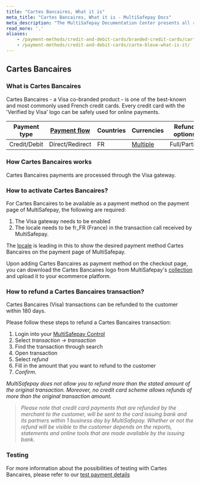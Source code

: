 ```yaml
---
title: "Cartes Bancaires, What it is"
meta_title: "Cartes Bancaires, What it is - MultiSafepay Docs"
meta_description: "The MultiSafepay Documentation Center presents all relevant information about our Plugins and API. You can also find support pages for payment methods, tools and general questions as well as the contact details of our Support and Integration Teams."
read_more: '.'
aliases: 
    - /payment-methods/credit-and-debit-cards/branded-credit-cards/carte-bleue-what-is-it/
    - /payment-methods/credit-and-debit-cards/carte-bleue-what-is-it/
---
```

## Cartes Bancaires
### What is Cartes Bancaires
Cartes Bancaires - a Visa co-branded product - is one of the best-known and most commonly used French credit cards. Every credit card with the 'Verified by Visa' logo can be safely used for online payments.

| Payment type   | [Payment flow](https://docs.multisafepay.com/faq/api/difference-between-direct-and-redirect)      | Countries | Currencies | Refund options  | [Recurring](https://docs.multisafepay.com/tools/recurring-payments)   | [Chargebacks](https://docs.multisafepay.com/faq/chargebacks)   |
|----------------|-------------------|-----------|------------|------------------|------------|---------------|
|Credit/Debit|Direct/Redirect|FR|[Multiple](https://docs.multisafepay.com/faq/general/which-currencies-are-supported-by-multisafepay)|Full/Partial|Yes|Yes|

### How Cartes Bancaires works
Cartes Bancaires payments are processed through the Visa gateway.

### How to activate Cartes Bancaires?
For Cartes Bancaires to be available as a payment method on the payment page of MultiSafepay, the following are required:

1. The Visa gateway needs to be enabled
2. The locale needs to be fr_FR (France) in the transaction call received by MultiSafepay.

The [locale](/faq/api/locale) is leading in this to show the desired payment method Cartes Bancaires on the payment page of MultiSafepay.

Upon adding Cartes Bancaires as payment method on the checkout page, you can download the Cartes Bancaires logo from MultiSafepay's [collection](/faq/general/where-find-logo-payment-methods) and upload it to your ecommerce platform. 

### How to refund a Cartes Bancaires transaction?
Cartes Bancaires (Visa) transactions can be refunded to the customer within 180 days.

Please follow these steps to refund a Cartes Bancaires transaction:

1. Login into your [MultiSafepay Control](https://merchant.multisafepay.com)
2. Select _transaction → transaction_
3. Find the transaction through search
4. Open transaction
5. Select _refund_
6. Fill in the amount that you want to refund to the customer 
7. _Confirm_.

_MultiSafepay does not allow you to refund more than the stated amount of the original transaction. Moreover, no credit card scheme allows refunds of more than the original transaction amount._

> _Please note that credit card payments that are refunded by the merchant to the customer, will be sent to the card issuing bank and its partners within 1 business day by MultiSafepay. Whether or not the refund will be visible to the customer depends on the reports, statements and online tools that are made available by the issuing bank_.

### Testing

For more information about the possibilities of testing with Cartes Bancaires, please refer to our [test payment details](/faq/getting-started/test-payment-details/#cartes-bancaires)
